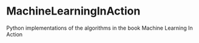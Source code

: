 MachineLearningInAction
=======================

Python implementations of the algorithms in the book Machine Learning In Action <br>
